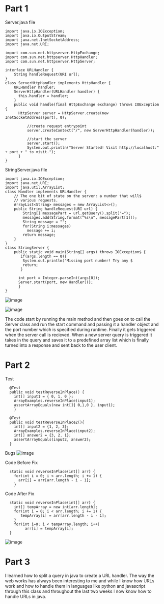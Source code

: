 # Part 1
Server.java file
```
import java.io.IOException;
import java.io.OutputStream;
import java.net.InetSocketAddress;
import java.net.URI;

import com.sun.net.httpserver.HttpExchange;
import com.sun.net.httpserver.HttpHandler;
import com.sun.net.httpserver.HttpServer;

interface URLHandler {
    String handleRequest(URI url);
}
class ServerHttpHandler implements HttpHandler {
    URLHandler handler;
    ServerHttpHandler(URLHandler handler) {
      this.handler = handler;
    }
    public void handle(final HttpExchange exchange) throws IOException {
      HttpServer server = HttpServer.create(new InetSocketAddress(port), 0);

          //create request entrypoint
          server.createContext("/", new ServerHttpHandler(handler));

          //start the server
          server.start();
          System.out.println("Server Started! Visit http://localhost:" + port + " to visit.");
      }
}
```
StringServer.java file
```
import java.io.IOException;
import java.net.URI;
import java.util.ArrayList;
class Handler implements URLHandler {
    // The one bit of state on the server: a number that will$
    // various requests.
    ArrayList<String> messages = new ArrayList<>();
    public String handleRequest(URI url) {
        String[] messagePart = url.getQuery().split("=");
        messages.add(String.format("%s\n", messagePart[1]));
        String message = "";
        for(String i:messages)
          message += i;
        return message;
    }
}
class StringServer {
    public static void main(String[] args) throws IOException$ {
       if(args.length == 0){
        System.out.println("Missing port number! Try any $
        return;
       }

      int port = Integer.parseInt(args[0]);
      Server.start(port, new Handler());
      }
}
```

![image](https://user-images.githubusercontent.com/53378715/218650435-f4ffa944-009b-477e-9856-4f7bca074f54.jpeg)

![image](https://user-images.githubusercontent.com/53378715/218651908-d58a96a8-8ab6-458c-bd37-291ec7c0f35b.jpeg)

The code start by running the main method and then goes on to call the Server class and run the start command and passing it a handler object and the port number which is specified during runtime. Finally it gets triggered when the server call is recieved. When a new server query is triggered it takes in the query and saves it to a predefined array list which is finally turned into a response and sent back to the user client.

# Part 2

Test
```
  @Test
  public void testReverseInPlace() {
    int[] input1 = { 0, 1, 0 };
    ArrayExamples.reverseInPlace(input1);
    assertArrayEquals(new int[]{ 0,1,0 }, input1);
	}
```

```
  @Test 
  public void testReverseInPlace2(){    
    int[] input2 = {1, 2, 3};
    ArrayExamples.reverseInPlace(input2);
    int[] answer2 = {3, 2, 1};
    assertArrayEquals(input2, answer2);
  }
```
Bugs
![image](https://user-images.githubusercontent.com/53378715/218646517-7a30836a-913f-475b-b449-698d279c78d6.png)

Code Before Fix

```
  static void reverseInPlace(int[] arr) {
    for(int i = 0; i < arr.length; i += 1) {
      arr[i] = arr[arr.length - i - 1];
    }
```

Code After Fix
```
  static void reverseInPlace(int[] arr) {
    int[] tempArray = new int[arr.length];
    for(int i = 0; i < arr.length; i += 1) {
       tempArray[i] = arr[arr.length - i - 1];
    }
    for(int i=0; i < tempArray.length; i++)
         arr[i] = tempArray[i];
  }
```
![image](https://user-images.githubusercontent.com/53378715/218649990-ab17d331-2c14-4976-82cf-c80631975847.jpeg)


# Part 3
I learned how to split a query in java to create a URL handler. The way the web works has always been interesting to me and while I know how URLs work and how to handle them in languages like python and javascript through this class and throughout the last two weeks I now know how to handle URLs in java.
